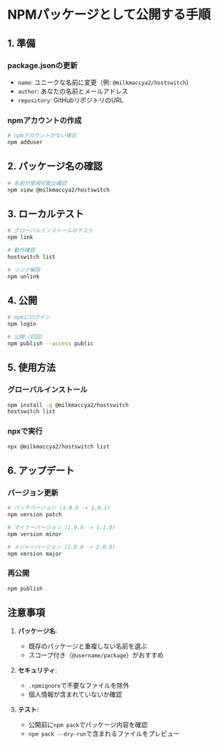 # NPMパッケージとして公開する手順

## 1. 準備

### package.jsonの更新
- `name`: ユニークな名前に変更（例: `@milkmaccya2/hostswitch`）
- `author`: あなたの名前とメールアドレス
- `repository`: GitHubリポジトリのURL

### npmアカウントの作成
```bash
# npmアカウントがない場合
npm adduser
```

## 2. パッケージ名の確認
```bash
# 名前が使用可能か確認
npm view @milkmaccya2/hostswitch
```

## 3. ローカルテスト
```bash
# グローバルインストールのテスト
npm link

# 動作確認
hostswitch list

# リンク解除
npm unlink
```

## 4. 公開
```bash
# npmにログイン
npm login

# 公開（初回）
npm publish --access public
```

## 5. 使用方法

### グローバルインストール
```bash
npm install -g @milkmaccya2/hostswitch
hostswitch list
```

### npxで実行
```bash
npx @milkmaccya2/hostswitch list
```

## 6. アップデート

### バージョン更新
```bash
# パッチバージョン (1.0.0 -> 1.0.1)
npm version patch

# マイナーバージョン (1.0.0 -> 1.1.0)
npm version minor

# メジャーバージョン (1.0.0 -> 2.0.0)
npm version major
```

### 再公開
```bash
npm publish
```

## 注意事項

1. **パッケージ名**: 
   - 既存のパッケージと重複しない名前を選ぶ
   - スコープ付き（`@username/package`）がおすすめ

2. **セキュリティ**:
   - `.npmignore`で不要なファイルを除外
   - 個人情報が含まれていないか確認

3. **テスト**:
   - 公開前に`npm pack`でパッケージ内容を確認
   - `npm pack --dry-run`で含まれるファイルをプレビュー